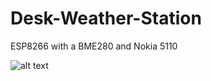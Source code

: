 # Desk-Weather-Station
ESP8266 with a BME280 and Nokia 5110

![alt text](https://raw.githubusercontent.com/carlhako/Desk-Weather-Station/master/Station.png "Desk Weather Station")
